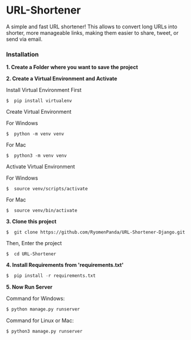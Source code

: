 
# URL-Shortener

A simple and fast URL shortener! This allows to convert long URLs into shorter, more manageable links, making them easier to share, tweet, or send via email.

### Installation
**1. Create a Folder where you want to save the project**

**2. Create a Virtual Environment and Activate**

Install Virtual Environment First
```
$  pip install virtualenv
```

Create Virtual Environment

For Windows
```
$  python -m venv venv
```
For Mac
```
$  python3 -m venv venv
```

Activate Virtual Environment

For Windows
```
$  source venv/scripts/activate
```

For Mac
```
$  source venv/bin/activate
```

**3. Clone this project**

```
$  git clone https://github.com/RyomenPanda/URL-Shortener-Django.git
```

Then, Enter the project
```
$  cd URL-Shortener
```

**4. Install Requirements from 'requirements.txt'**
```python
$  pip install -r requirements.txt
```

**5. Now Run Server**

Command for Windows:
```python
$ python manage.py runserver
```

Command for Linux or Mac:
```python
$ python3 manage.py runserver
```
